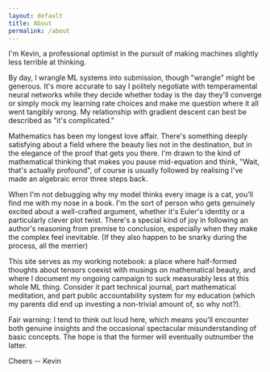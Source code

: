 ```yaml
---
layout: default
title: About
permalink: /about
---
```


I'm Kevin, a professional optimist in the pursuit of making machines slightly less terrible at thinking.

By day, I wrangle ML systems into submission, though "wrangle" might be generous. It's more accurate to say I politely negotiate with temperamental neural networks while they decide whether today is the day they'll converge or simply mock my learning rate choices and make me question where it all went tangibly wrong. My relationship with gradient descent can best be described as "it's complicated."

Mathematics has been my longest love affair. There's something deeply satisfying about a field where the beauty lies not in the destination, but in the elegance of the proof that gets you there. I'm drawn to the kind of mathematical thinking that makes you pause mid-equation and think, "Wait, that's actually profound", of course is usually followed by realising I've made an algebraic error three steps back.

When I'm not debugging why my model thinks every image is a cat, you'll find me with my nose in a book. I'm the sort of person who gets genuinely excited about a well-crafted argument, whether it's Euler's identity or a particularly clever plot twist. There's a special kind of joy in following an author's reasoning from premise to conclusion, especially when they make the complex feel inevitable. (If they also happen to be snarky during the process, all the merrier)

This site serves as my working notebook: a place where half-formed thoughts about tensors coexist with musings on mathematical beauty, and where I document my ongoing campaign to suck measurably less at this whole ML thing. Consider it part technical journal, part mathematical meditation, and part public accountability system for my education (which my parents did end up investing a non-trivial amount of, so why not?).

Fair warning: I tend to think out loud here, which means you'll encounter both genuine insights and the occasional spectacular misunderstanding of basic concepts. The hope is that the former will eventually outnumber the latter.

Cheers
-- Kevin
